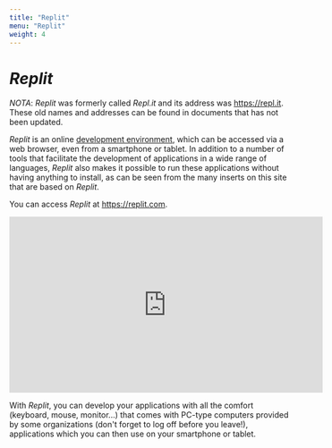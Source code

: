 ```yaml
---
title: "Replit"
menu: "Replit"
weight: 4
---
```


# *Replit*

*NOTA*: *Replit* was formerly called *Repl.it* and its address was https://repl.it. These old names and addresses can be found in documents that has not been updated.

*Replit* is an online [development environment](https://en.wikipedia.org/wiki/Integrated_development_environment), which can be accessed via a web browser, even from a smartphone or tablet. In addition to a number of tools that facilitate the development of applications in a wide range of languages, *Replit* also makes it possible to run these applications without having anything to install, as can be seen from the many inserts on this site that are based on *Replit*.

You can access *Replit* at <https://replit.com>.

<center>
    <iframe width="560" height="315" src="https://www.youtube.com/embed/D4f7_lPwXtE?si=VU0ird0TLjJGBJKk" title="YouTube video player" frameborder="0" allow="accelerometer; autoplay; clipboard-write; encrypted-media; gyroscope; picture-in-picture; web-share" allowfullscreen></iframe>
</center>

With *Replit*, you can develop your applications with all the comfort (keyboard, mouse, monitor...) that comes with PC-type computers provided by some organizations (don't forget to log off before you leave!), applications which you can then use on your smartphone or tablet.

<!-- Helpers -->


<link rel="stylesheet" type="text/css" href="/.css"/>
<script src="/.js"></script>
